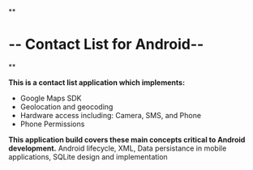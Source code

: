 


**

# -- Contact List for Android--

**

**This is a contact list application which implements:**

 -  Google Maps SDK
 -  Geolocation and geocoding
 -  Hardware access including: Camera, SMS, and Phone  
 -  Phone Permissions
 
**This application build covers these main concepts critical to Android development.**
 Android lifecycle,
XML,
Data persistance in mobile applications,
SQLite design and implementation


